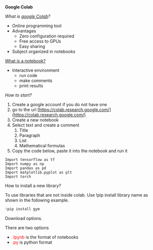 **Google Colab**

*What is [google Colab](https://colab.research.google.com/)?*

* Online programming tool
* Advantages
  * Zero configuration required
  * Free access to GPUs
  * Easy sharing
* Subject organized in notebooks

<u>What is a notebook?</u>

- Interactive environment
  - run code
  - make comments
  - print results

*How to start?*

1. Create a google account if you do not have one
2. go to the url [https://colab.research.google.com/](https://colab.research.google.com/)
3. Create a new notebook
4. Select text and create a comment
   1. Title
   2. Paragraph
   3. List
   4. Mathematical formulas
5. Copy the code below, paste it into the notebook and run it

```
Import tensorflow as tf
Import numpy as np
Import pandas as pd
Import matplotlib.pyplot as plt
Import torch
```

How to install a new library?

To use libraries that are not inside colab. Use !pip install library name as shown in the following example.

```python
!pip install gym
```

Download options.

There are two options

- <font color=red>.Ipynb</font> is the format of notebooks
- <font color=red>.py</font> is python format


